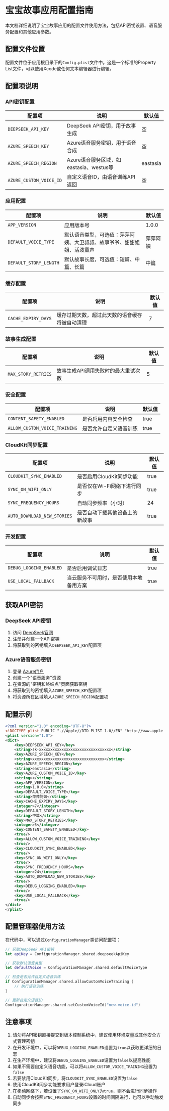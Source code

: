 # 宝宝故事应用配置指南

本文档详细说明了宝宝故事应用的配置文件使用方法，包括API密钥设置、语音服务配置和其他应用参数。

## 配置文件位置

配置文件位于应用根目录下的`Config.plist`文件中。这是一个标准的Property List文件，可以使用Xcode或任何文本编辑器进行编辑。

## 配置项说明

### API密钥配置

| 配置项 | 说明 | 默认值 |
|-------|------|-------|
| `DEEPSEEK_API_KEY` | DeepSeek API密钥，用于故事生成 | 空 |
| `AZURE_SPEECH_KEY` | Azure语音服务密钥，用于语音合成 | 空 |
| `AZURE_SPEECH_REGION` | Azure语音服务区域，如eastasia、westus等 | eastasia |
| `AZURE_CUSTOM_VOICE_ID` | 自定义语音ID，由语音训练API返回 | 空 |

### 应用配置

| 配置项 | 说明 | 默认值 |
|-------|------|-------|
| `APP_VERSION` | 应用版本号 | 1.0.0 |
| `DEFAULT_VOICE_TYPE` | 默认语音类型，可选值：萍萍阿姨、大卫叔叔、故事爷爷、甜甜姐姐、活泼童声 | 萍萍阿姨 |
| `DEFAULT_STORY_LENGTH` | 默认故事长度，可选值：短篇、中篇、长篇 | 中篇 |

### 缓存配置

| 配置项 | 说明 | 默认值 |
|-------|------|-------|
| `CACHE_EXPIRY_DAYS` | 缓存过期天数，超过此天数的语音缓存将被自动清理 | 7 |

### 故事生成配置

| 配置项 | 说明 | 默认值 |
|-------|------|-------|
| `MAX_STORY_RETRIES` | 故事生成API调用失败时的最大重试次数 | 5 |

### 安全配置

| 配置项 | 说明 | 默认值 |
|-------|------|-------|
| `CONTENT_SAFETY_ENABLED` | 是否启用内容安全检查 | true |
| `ALLOW_CUSTOM_VOICE_TRAINING` | 是否允许自定义语音训练 | true |

### CloudKit同步配置

| 配置项 | 说明 | 默认值 |
|-------|------|-------|
| `CLOUDKIT_SYNC_ENABLED` | 是否启用CloudKit同步功能 | true |
| `SYNC_ON_WIFI_ONLY` | 是否仅在Wi-Fi网络下进行同步 | true |
| `SYNC_FREQUENCY_HOURS` | 自动同步频率（小时） | 24 |
| `AUTO_DOWNLOAD_NEW_STORIES` | 是否自动下载其他设备上的新故事 | true |

### 开发配置

| 配置项 | 说明 | 默认值 |
|-------|------|-------|
| `DEBUG_LOGGING_ENABLED` | 是否启用调试日志 | true |
| `USE_LOCAL_FALLBACK` | 当云服务不可用时，是否使用本地备用方案 | true |

## 获取API密钥

### DeepSeek API密钥

1. 访问 [DeepSeek官网](https://www.deepseek.com/)
2. 注册并创建一个API密钥
3. 将获取到的密钥填入`DEEPSEEK_API_KEY`配置项

### Azure语音服务密钥

1. 登录 [Azure门户](https://portal.azure.com/)
2. 创建一个"语音服务"资源
3. 在资源的"密钥和终结点"页面获取密钥
4. 将获取到的密钥填入`AZURE_SPEECH_KEY`配置项
5. 将资源所在区域填入`AZURE_SPEECH_REGION`配置项

## 配置示例

```xml
<?xml version="1.0" encoding="UTF-8"?>
<!DOCTYPE plist PUBLIC "-//Apple//DTD PLIST 1.0//EN" "http://www.apple.com/DTDs/PropertyList-1.0.dtd">
<plist version="1.0">
<dict>
    <key>DEEPSEEK_API_KEY</key>
    <string>sk-xxxxxxxxxxxxxxxxxxxxxxxxxxxxxxxx</string>
    <key>AZURE_SPEECH_KEY</key>
    <string>xxxxxxxxxxxxxxxxxxxxxxxxxxxxxxxx</string>
    <key>AZURE_SPEECH_REGION</key>
    <string>eastasia</string>
    <key>AZURE_CUSTOM_VOICE_ID</key>
    <string></string>
    <key>APP_VERSION</key>
    <string>1.0.0</string>
    <key>DEFAULT_VOICE_TYPE</key>
    <string>萍萍阿姨</string>
    <key>CACHE_EXPIRY_DAYS</key>
    <integer>7</integer>
    <key>DEFAULT_STORY_LENGTH</key>
    <string>中篇</string>
    <key>MAX_STORY_RETRIES</key>
    <integer>5</integer>
    <key>CONTENT_SAFETY_ENABLED</key>
    <true/>
    <key>ALLOW_CUSTOM_VOICE_TRAINING</key>
    <true/>
    <key>CLOUDKIT_SYNC_ENABLED</key>
    <true/>
    <key>SYNC_ON_WIFI_ONLY</key>
    <true/>
    <key>SYNC_FREQUENCY_HOURS</key>
    <integer>24</integer>
    <key>AUTO_DOWNLOAD_NEW_STORIES</key>
    <true/>
    <key>DEBUG_LOGGING_ENABLED</key>
    <true/>
    <key>USE_LOCAL_FALLBACK</key>
    <true/>
</dict>
</plist>
```

## 配置管理器使用方法

在代码中，可以通过`ConfigurationManager`类访问配置项：

```swift
// 获取DeepSeek API密钥
let apiKey = ConfigurationManager.shared.deepseekApiKey

// 获取默认语音类型
let defaultVoice = ConfigurationManager.shared.defaultVoiceType

// 检查是否允许自定义语音训练
if ConfigurationManager.shared.allowCustomVoiceTraining {
    // 执行语音训练
}

// 更新自定义语音ID
ConfigurationManager.shared.setCustomVoiceId("new-voice-id")
```

## 注意事项

1. 请勿将API密钥直接提交到版本控制系统中，建议使用环境变量或其他安全方式管理密钥
2. 在开发环境中，可以将`DEBUG_LOGGING_ENABLED`设置为`true`以获取更详细的日志
3. 在生产环境中，建议将`DEBUG_LOGGING_ENABLED`设置为`false`以提高性能
4. 如果不需要自定义语音功能，可以将`ALLOW_CUSTOM_VOICE_TRAINING`设置为`false`
5. 若要禁用CloudKit同步，将`CLOUDKIT_SYNC_ENABLED`设置为`false`
6. 使用CloudKit同步功能要求用户登录iCloud账户
7. 在移动网络下，若设置了`SYNC_ON_WIFI_ONLY`为`true`，则不会进行同步操作
8. 自动同步会按照`SYNC_FREQUENCY_HOURS`设置的时间间隔进行，也可以手动触发同步 